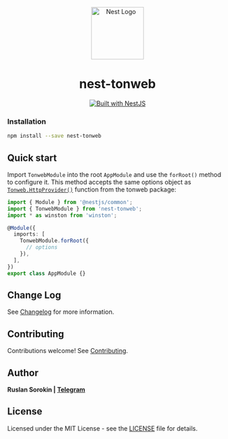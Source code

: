 <p align="center">
  <a href="http://nestjs.com"><img alt="Nest Logo" src="https://nestjs.com/img/logo-small.svg" width="120"></a>
</p>

<h1 align="center">
  nest-tonweb
</h1>

<div align="center">
  <a href="https://nestjs.com" target="_blank">
    <img src="https://img.shields.io/badge/built%20with-NestJs-red.svg" alt="Built with NestJS">
  </a>
</div>

### Installation

```bash
npm install --save nest-tonweb
```

## Quick start

Import `TonwebModule` into the root `AppModule` and use the `forRoot()` method to configure it. This method accepts the same options object as [`Tonweb.HttpProvider()`](https://github.com/toncenter/tonweb/blob/76dfd0701714c0a316aee503c2962840acaf74ef/src/providers/index.js#L16) function from the tonweb package:

```typescript
import { Module } from '@nestjs/common';
import { TonwebModule } from 'nest-tonweb';
import * as winston from 'winston';

@Module({
  imports: [
    TonwebModule.forRoot({
      // options
    }),
  ],
})
export class AppModule {}
```

## Change Log

See [Changelog](CHANGELOG.md) for more information.

## Contributing

Contributions welcome! See [Contributing](CONTRIBUTING.md).

## Author

**Ruslan Sorokin | [Telegram](https://t.me/red_real_neck)**

## License

Licensed under the MIT License - see the [LICENSE](LICENSE) file for details.
